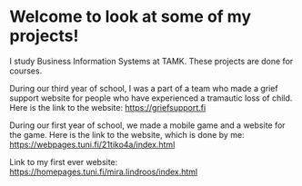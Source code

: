 # Welcome to look at some of my projects!

I study Business Information Systems at TAMK.
These projects are done for courses.

During our third year of school, I was a part of a team who made a grief support website for people who have experienced a tramautic loss of child.
Here is the link to the website: https://griefsupport.fi

During our first year of school, we made a mobile game and a website for the game.
Here is the link to the website, which is done by me: https://webpages.tuni.fi/21tiko4a/index.html

Link to my first ever website: https://homepages.tuni.fi/mira.lindroos/index.html
